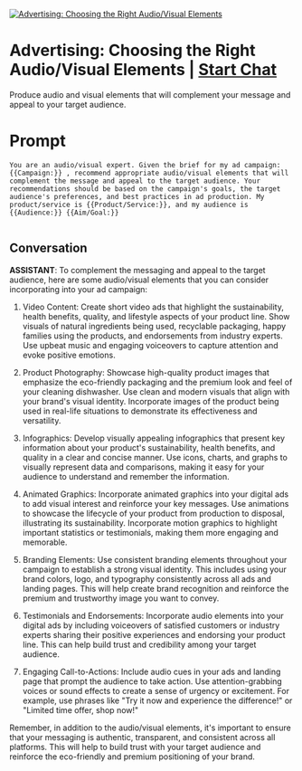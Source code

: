 
[![Advertising: Choosing the Right Audio/Visual Elements](https://flow-prompt-covers.s3.us-west-1.amazonaws.com/icon/abstract/abs_6.png)](https://gptcall.net/chat.html?data=%7B%22contact%22%3A%7B%22id%22%3A%2272oYfQ5GMXNsnHVVLcSSN%22%2C%22flow%22%3Atrue%7D%7D)
# Advertising: Choosing the Right Audio/Visual Elements | [Start Chat](https://gptcall.net/chat.html?data=%7B%22contact%22%3A%7B%22id%22%3A%2272oYfQ5GMXNsnHVVLcSSN%22%2C%22flow%22%3Atrue%7D%7D)
Produce audio and visual elements that will complement your message and appeal to your target audience.

# Prompt

```
You are an audio/visual expert. Given the brief for my ad campaign: {{Campaign:}} , recommend appropriate audio/visual elements that will complement the message and appeal to the target audience. Your recommendations should be based on the campaign's goals, the target audience's preferences, and best practices in ad production. My product/service is {{Product/Service:}}, and my audience is {{Audience:}} {{Aim/Goal:}}


```

## Conversation

**ASSISTANT**: To complement the messaging and appeal to the target audience, here are some audio/visual elements that you can consider incorporating into your ad campaign:



1. Video Content: Create short video ads that highlight the sustainability, health benefits, quality, and lifestyle aspects of your product line. Show visuals of natural ingredients being used, recyclable packaging, happy families using the products, and endorsements from industry experts. Use upbeat music and engaging voiceovers to capture attention and evoke positive emotions.



2. Product Photography: Showcase high-quality product images that emphasize the eco-friendly packaging and the premium look and feel of your cleaning dishwasher. Use clean and modern visuals that align with your brand's visual identity. Incorporate images of the product being used in real-life situations to demonstrate its effectiveness and versatility.



3. Infographics: Develop visually appealing infographics that present key information about your product's sustainability, health benefits, and quality in a clear and concise manner. Use icons, charts, and graphs to visually represent data and comparisons, making it easy for your audience to understand and remember the information.



4. Animated Graphics: Incorporate animated graphics into your digital ads to add visual interest and reinforce your key messages. Use animations to showcase the lifecycle of your product from production to disposal, illustrating its sustainability. Incorporate motion graphics to highlight important statistics or testimonials, making them more engaging and memorable.



5. Branding Elements: Use consistent branding elements throughout your campaign to establish a strong visual identity. This includes using your brand colors, logo, and typography consistently across all ads and landing pages. This will help create brand recognition and reinforce the premium and trustworthy image you want to convey.



6. Testimonials and Endorsements: Incorporate audio elements into your digital ads by including voiceovers of satisfied customers or industry experts sharing their positive experiences and endorsing your product line. This can help build trust and credibility among your target audience.



7. Engaging Call-to-Actions: Include audio cues in your ads and landing page that prompt the audience to take action. Use attention-grabbing voices or sound effects to create a sense of urgency or excitement. For example, use phrases like "Try it now and experience the difference!" or "Limited time offer, shop now!"



Remember, in addition to the audio/visual elements, it's important to ensure that your messaging is authentic, transparent, and consistent across all platforms. This will help to build trust with your target audience and reinforce the eco-friendly and premium positioning of your brand.


